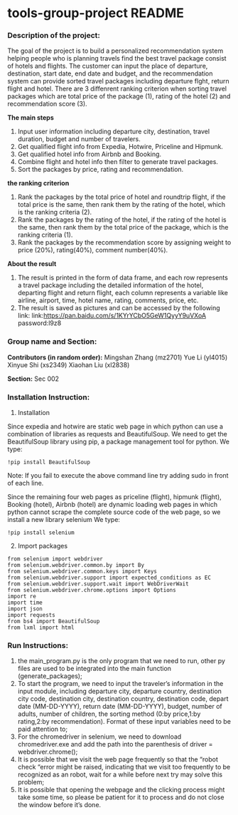 # tools-group-project README
### Description of the project:
The goal of the project is to build a personalized recommendation system helping people who is planning travels find the best travel package consist of hotels and flights. The customer can input the place of departure, destination, start date, end date and budget, and the recommendation system can provide sorted travel packages including departure flght, return flight and hotel. There are 3 diffenrent ranking criterion when sorting travel packages which are total price of the package (1), rating of the hotel (2) and recommendation score (3).

**The main steps**
1. Input user information including departure city, destination, travel duration, budget and number of travelers.
2. Get qualified flight info from Expedia, Hotwire, Priceline and Hipmunk.
3. Get qualified hotel info from Airbnb and Booking.
4. Combine flight and hotel info then filter to generate travel packages.
5. Sort the packages by price, rating and recommendation.

**the ranking criterion**
1. Rank the packages by the total price of hotel and roundtrip flight, if the total price is the same, then rank them by the rating of the hotel, which is the ranking criteria (2). 
2. Rank the packages by the rating of the hotel, if the rating of the hotel is the same, then rank them by the total price of the package, which is the ranking criteria (1).
3. Rank the packages by the recommendation score by assigning weight to price (20%), rating(40%), comment number(40%). 


**About the result**
1. The result is printed in the form of data frame, and each row represents a travel package including the detailed information of the hotel, departing flight and return flight, each column represents a variable like airline, airport, time, hotel name, rating, comments, price, etc. 
2. The result is saved as pictures and can be accessed by the following link: link:https://pan.baidu.com/s/1KYrYCbO5GeW1QyyY9uVXoA  password:l9z8


### Group name and Section:
**Contributors (in random order):**
Mingshan Zhang (mz2701)
Yue Li (yl4015)
Xinyue Shi (xs2349)
Xiaohan Liu (xl2838)

**Section:**
Sec 002


### Installation Instruction:
1)	Installation

Since expedia and hotwire are static web page in which python can use a combination of libraries as requests and BeautifulSoup. We need to get the BeautifulSoup library using pip, a package management tool for python.
We type:

```
!pip install BeautifulSoup

```

Note: If you fail to execute the above command line try adding sudo in front of each line.

Since the remaining four web pages as priceline (flight), hipmunk (flight), Booking (hotel), Airbnb (hotel) are dynamic loading web pages in which python cannot scrape the complete source code of the web page, so we install a new library selenium
We type:

```
!pip install selenium

```

2)	Import packages

```
from selenium import webdriver
from selenium.webdriver.common.by import By
from selenium.webdriver.common.keys import Keys
from selenium.webdriver.support import expected_conditions as EC
from selenium.webdriver.support.wait import WebDriverWait
from selenium.webdriver.chrome.options import Options
import re
import time
import json
import requests
from bs4 import BeautifulSoup
from lxml import html
```

### Run Instructions:
1. the main_program.py is the only program that we need to run, other py files are used to be integrated into the main function (generate_packages);
2. To start the program, we need to input the traveler’s information in the input module, including departure city, departure country, destination city code, destination city, destination country, destination code, depart date (MM-DD-YYYY), return date (MM-DD-YYYY), budget, number of adults, number of children, the sorting method (0:by price,1:by rating,2:by recommendation). Format of these input variables need to be paid attention to;
3. For the chromedriver in selenium, we need to download chromedriver.exe and add the path into the parenthesis of driver = webdriver.chrome();
4. It is possible that we visit the web page frequently so that the “robot check “error might be raised, indicating that we visit too frequently to be recognized as an robot, wait for a while before next try may solve this problem;
5. It is possible that opening the webpage and the clicking process might take some time, so please be patient for it to process and do not close the window before it’s done.




